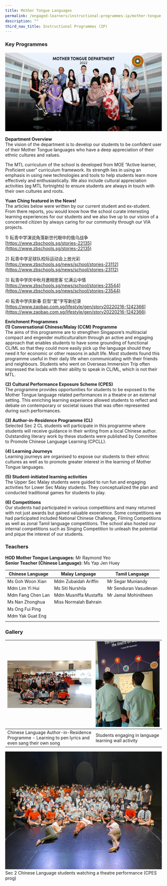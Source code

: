 ```yaml
---
title: Mother Tongue Languages
permalink: /engaged-learners/instructional-programmes-ip/mother-tongue-languages/
description: ""
third_nav_title: Instructional Programmes (IP)
---
```

### Key Programmes

![MT](/images/Mother%20Tongue%20Department.jpg)

**Department Overview** <br>
The vision of the department is to develop our students to be confident user of their Mother Tongue languages who have a deep appreciation of their ethnic cultures and values.

The MTL curriculum of the school is developed from MOE “Active learner, Proficient user” curriculum framework. Its strength lies in using an emphasis in using new technologies and tools to help students learn more effectively and enthusiastically. We also include cultural appreciation activities (eg MTL fortnights) to ensure students are always in touch with their own cultures and roots.

**Yuan Ching featured in the News!** <br>
The articles below were written by our current student and ex-student. From there reports, you would know how the school curate interesting learning experiences for our students and we also live up to our vision of a concerned citizen by always caring for our community through our VIA projects.

1\) 耘青中学演说角落新世代眼中的俄乌战争 <br>
[https://www.zbschools.sg/stories-22135](https://www.zbschools.sg/stories-22135)

2\) 耘青中学足球队校际运动会上放光彩 <br>
[https://www.zbschools.sg/news/school/stories-23112](https://www.zbschools.sg/news/school/stories-23112)

3\) 耘青中学庆中秋月邀相思客 忆满云中情 <br>
[https://www.zbschools.sg/news/school/stories-23544](https://www.zbschools.sg/news/school/stories-23544)

4\) 耘青中学庆新春 巨型“爱”字写新纪录 <br>
[https://www.zaobao.com.sg/lifestyle/gen/story20220216-1242366](https://www.zaobao.com.sg/lifestyle/gen/story20220216-1242366)

**Enrichment Programmes** <br>
**(1) Conversational Chinese/Malay (CCM) Programme** <br>
The aims of this programme are to strengthen Singapore’s multiracial compact and engender multiculturalism through an active and engaging approach that enables students to have some grounding of functional CL/ML so that they could more easily pick up the language should they need it for economic or other reasons in adult life. Most students found this programme useful in their daily life when communicating with their friends and neighbours. Students who went on Overseas Immersion Trip often impressed the locals with their ability to speak in CL/ML, which is not their MTL.

**(2) Cultural Performance Exposure Scheme (CPES)** <br>
The programme provides opportunities for students to be exposed to the Mother Tongue language related performances in a theatre or an external setting. This enriching learning experience allowed students to reflect and debate on contemporary or societal issues that was often represented during such performances.

**(3) Author-in-Residence Programme (CL)** <br> 
Selected Sec 2 CL students will participate in this programme where students will receive guidance in their writing from a local Chinese author. Outstanding literary work by these students were published by Committee to Promote Chinese Language Learning (CPCLL).

**(4) Learning Journeys** <br>
Learning journeys are organised to expose our students to their ethnic cultures as well as to promote greater interest in the learning of Mother Tongue languages.

**(5) Student-initiated learning activities** <br>
The Upper Sec Malay students were guided to run fun and engaging activities for Lower Sec Malay students. They conceptualized the plan and conducted traditional games for students to play.

**(6) Competitions** <br>
Our students had participated in various competitions and many returned with not just awards but gained valuable exoerience. Some competitions we had participated included National Chinese Challenge, Filming Competitions as well as zonal Tamil language competitions. The school also hosted our internal competitions such as Singing Competition to unleash the potential and pique the interest of our students.

### Teachers

**HOD Mother Tongue Languages:** Mr Raymond Yeo <br>
**Senior Teacher (Chinese Language):** Ms Yap Jen Huey

| Chinese Language | Malay Language | Tamil Language |
|---|---|---|
| Ms Goh Woon Xian | Mdm Zubaidah Ariffin | Mr Segar Muniandy |
| Mdm Lim Yi Hui | Ms Siti Nurshila | Mr Senduran Vasudevan |
| Mdm Fang Chen Lan | Mdm Musniffa Mustaffa | Mr Jamal Mohinitheen |
| Ms Nan Zhonghua | Miss Normalah Bahrain |  |
| Ms Ong Fui Ping |  |  |
| Mdm Yak Guat Eng |  |  |
| | | |

### Gallery



![CL programme](/images/Chinese%20Language%20Author-in-Residence%20Programme.jpeg) | ![wall activity](/images/Students%20engaging%20in%20language%20learning%20wall%20activity.jpeg) | 
| -------- | -------- | 
| Chinese Language Author-in-Residence Programme - Learning to pen lyrics and even sang their own song    | Students engaging in language learning wall activity     |

![CPES](/images/CPES%20prog.jpeg) 
Sec 2 Chinese Language students watching a theatre performance (CPES prog)